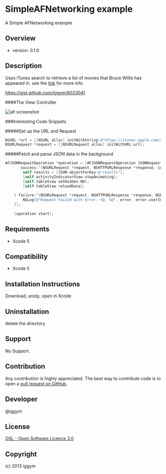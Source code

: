 SimpleAFNetworking example
=====================
A Simple AFNetworking example
 
Overview
--------
- version: 0.1.0
 
 
Description
-----------
Uses iTunes search to retrieve a list of movies that Bruce Willis has appeared in.
see the [link](https://gist.github.com/iggym/6023041 "iTunes feeds") for more info.

https://gist.github.com/iggym/6023041

####The View Controller

![alt screenshot](https://raw.github.com/iggym/SimpleAFNetworking/master/SimpleAFNetworking/ScreenShot.png)

 
###Interesting Code Snippets

#####Set up the URL and Request
```objectivec
NSURL *url = [[NSURL alloc] initWithString:@"https://itunes.apple.com/search?term=bruce+willis&entity=movie"];
NSURLRequest *request = [[NSURLRequest alloc] initWithURL:url];
```

#####Fetch and parse JSON data in the background
```objectivec
AFJSONRequestOperation *operation = [AFJSONRequestOperation JSONRequestOperationWithRequest:request
       success:^(NSURLRequest *request, NSHTTPURLResponse *response, id JSON) {
        self.results = [JSON objectForKey:@"results"];
        [self.activityIndicatorView stopAnimating];
        [self.tableView setHidden:NO];
        [self.tableView reloadData];
        
    } failure:^(NSURLRequest *request, NSHTTPURLResponse *response, NSError *error, id JSON) {
        NSLog(@"Request Failed with Error: %@, %@", error, error.userInfo);
    }];
    
    [operation start];
```


Requirements
------------
- Xcode 5
 
Compatibility
-------------
- Xcode 5
 
Installation Instructions
-------------------------
Download, unzip, open in Xcode
 
Uninstallation
--------------
delete the directory
 
Support
-------
No Support.
 
Contribution
------------
Any contribution is highly appreciated. The best way to contribute code is to open a [pull request on GitHub](https://help.github.com/articles/using-pull-requests).
 
Developer
---------
@iggym
 
License
-------
[OSL - Open Software Licence 3.0](http://opensource.org/licenses/osl-3.0.php)
 
Copyright
---------
(c) 2013 iggym
